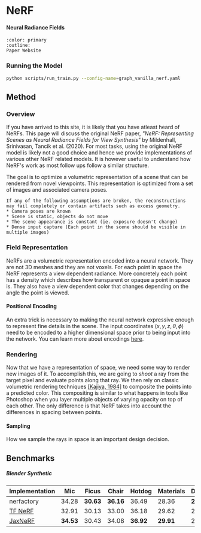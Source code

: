 # NeRF

<h4>Neural Radiance Fields</h4>

```{button-link} https://www.matthewtancik.com/nerf
:color: primary
:outline:
Paper Website
```

### Running the Model

```bash
python scripts/run_train.py --config-name=graph_vanilla_nerf.yaml
```

## Method

### Overview

If you have arrived to this site, it is likely that you have atleast heard of NeRFs. This page will discuss the original NeRF paper, _"NeRF: Representing Scenes as Neural Radiance Fields for View Synthesis"_ by Mildenhall, Srinivasan, Tancik et al. (2020). For most tasks, using the original NeRF model is likely not a good choice and hence we provide implementations of various other NeRF related models. It is however useful to understand how NeRF's work as most follow ups follow a similar structure.

The goal is to optimize a volumetric representation of a scene that can be rendered from novel viewpoints. This representation is optimized from a set of images and associated camera poses.

```{admonition} Assumptions
If any of the following assumptions are broken, the reconstructions may fail completely or contain artifacts such as excess geometry.
* Camera poses are known
* Scene is static, objects do not move
* The scene appearance is constant (ie. exposure doesn't change)
* Dense input capture (Each point in the scene should be visible in multiple images)
```

### Field Representation

NeRFs are a volumetric representation encoded into a neural network. They are not 3D meshes and they are not voxels. For each point in space the NeRF represents a view dependent radiance. More concretely each point has a density which describes how transparent or opaque a point in space is. They also have a view dependent color that changes depending on the angle the point is viewed.

#### Positional Encoding

An extra trick is necessary to making the neural network expressive enough to represent fine details in the scene. The input coordinates $(x,y,z,\theta,\phi)$ need to be encoded to a higher dimensional space prior to being input into the network. You can learn more about encodings [here](../notebooks/visualize_encoders.ipynb).

### Rendering

Now that we have a representation of space, we need some way to render new images of it. To accomplish this, we are going to _shoot_ a ray from the target pixel and evaluate points along that ray. We then rely on classic volumetric rendering techniques [[Kajiya, 1984]](https://dl.acm.org/doi/abs/10.1145/964965.808594) to composite the points into a predicted color. This compositing is similar to what happens in tools like Photoshop when you layer multiple objects of varying opacity on top of each other. The only difference is that NeRF takes into account the differences in spacing between points.

#### Sampling

How we sample the rays in space is an important design decision.

## Benchmarks

##### Blender Synthetic

| Implementation                                                                    |    Mic    | Ficus     |   Chair   | Hotdog    | Materials | Drums     | Ship      | Lego      | Average   |
| --------------------------------------------------------------------------------- | :-------: | --------- | :-------: | --------- | --------- | --------- | --------- | --------- | --------- |
| nerfactory                                                                        |   34.28   | **30.63** | **36.16** | 36.49     | 28.36     | **25.44** | 28.69     | **33.67** | **31.71** |
| [TF NeRF](https://github.com/bmild/nerf)                                          |   32.91   | 30.13     |   33.00   | 36.18     | 29.62     | 25.01     | 28.65     | 32.54     | 31.04     |
| [JaxNeRF](https://github.com/google-research/google-research/tree/master/jaxnerf) | **34.53** | 30.43     |   34.08   | **36.92** | **29.91** | 25.03     | **29.36** | 33.28     | 31.69     |
